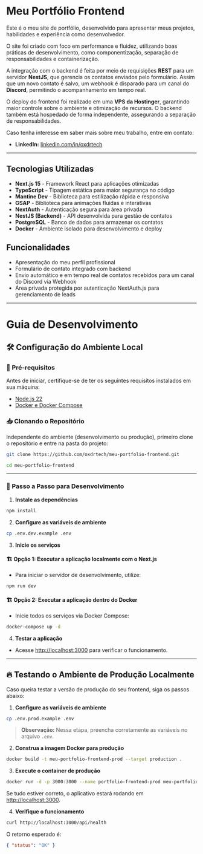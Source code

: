 # Meu Portfólio Frontend

Este é o meu site de portfólio, desenvolvido para apresentar meus projetos, habilidades e experiência como desenvolvedor.

O site foi criado com foco em performance e fluidez, utilizando boas práticas de desenvolvimento, como componentização, separação de responsabilidades e containerização.

A integração com o backend é feita por meio de requisições **REST** para um servidor **NestJS**, que gerencia os contatos enviados pelo formulário. Assim que um novo contato é salvo, um webhook é disparado para um canal do **Discord**, permitindo o acompanhamento em tempo real.

O deploy do frontend foi realizado em uma **VPS da Hostinger**, garantindo maior controle sobre o ambiente e otimização de recursos. O backend também está hospedado de forma independente, assegurando a separação de responsabilidades.

Caso tenha interesse em saber mais sobre meu trabalho, entre em contato:

- **LinkedIn:** [linkedin.com/in/oxdrtech](https://linkedin.com/in/oxdrtech)

---

## Tecnologias Utilizadas

- **Next.js 15** - Framework React para aplicações otimizadas
- **TypeScript** - Tipagem estática para maior segurança no código
- **Mantine Dev** - Biblioteca para estilização rápida e responsiva
- **GSAP** - Biblioteca para animações fluidas e interativas
- **NextAuth** - Autenticação segura para área privada
- **NestJS (Backend)** - API desenvolvida para gestão de contatos
- **PostgreSQL** - Banco de dados para armazenar os contatos
- **Docker** - Ambiente isolado para desenvolvimento e deploy

## Funcionalidades

- Apresentação do meu perfil profissional
- Formulário de contato integrado com backend
- Envio automático e em tempo real de contatos recebidos para um canal do Discord via Webhook
- Área privada protegida por autenticação NextAuth.js para gerenciamento de leads

---

# Guia de Desenvolvimento

## 🛠️ Configuração do Ambiente Local

### 📌 Pré-requisitos

Antes de iniciar, certifique-se de ter os seguintes requisitos instalados em sua máquina:

- [Node.js 22](https://nodejs.org/)
- [Docker e Docker Compose](https://www.docker.com/)

### 📥 Clonando o Repositório

Independente do ambiente (desenvolvimento ou produção), primeiro clone o repositório e entre na pasta do projeto:

```bash
git clone https://github.com/oxdrtech/meu-portfolio-frontend.git
```

```bash
cd meu-portfolio-frontend
```

---

### 🚀 Passo a Passo para Desenvolvimento

1. **Instale as dependências**

```bash
npm install
```

2. **Configure as variáveis de ambiente**

```bash
cp .env.dev.example .env
```

3. **Inicie os serviços**

#### 🏗️ Opção 1: Executar a aplicação localmente com o Next.js

- Para iniciar o servidor de desenvolvimento, utilize:

```bash
npm run dev
```

#### 🏗️ Opção 2: Executar a aplicação dentro do Docker

- Inicie todos os serviços via Docker Compose:

```bash
docker-compose up -d
```

4. **Testar a aplicação**

- Acesse [http://localhost:3000](http://localhost:3000) para verificar o funcionamento.

---

## 🔥 Testando o Ambiente de Produção Localmente

Caso queira testar a versão de produção do seu frontend, siga os passos abaixo:

1. **Configure as variáveis de ambiente**

```bash
cp .env.prod.example .env
```

> **Observação:** Nessa etapa, preencha corretamente as variáveis no arquivo `.env`.

2. **Construa a imagem Docker para produção**

```bash
docker build -t meu-portfolio-frontend-prod --target production .
```

3. **Execute o container de produção**

```bash
docker run -d -p 3000:3000 --name portfolio-frontend-prod meu-portfolio-frontend-prod
```

Se tudo estiver correto, o aplicativo estará rodando em [http://localhost:3000](http://localhost:3000).

4. **Verifique o funcionamento**

```bash
curl http://localhost:3000/api/health
```

O retorno esperado é:

```json
{ "status": "OK" }
```
